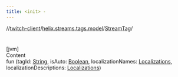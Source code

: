 ```yaml
---
title: <init> -
---
```

//[twitch-client](../../index.md)/[helix.streams.tags.model](../index.md)/[StreamTag](index.md)/[<init>](-init-.md)



# <init>  
[jvm]  
Content  
fun [<init>](-init-.md)(tagId: [String](https://kotlinlang.org/api/latest/jvm/stdlib/kotlin/-string/index.html), isAuto: [Boolean](https://kotlinlang.org/api/latest/jvm/stdlib/kotlin/-boolean/index.html), localizationNames: [Localizations](../-localizations/index.md), localizationDescriptions: [Localizations](../-localizations/index.md))  



